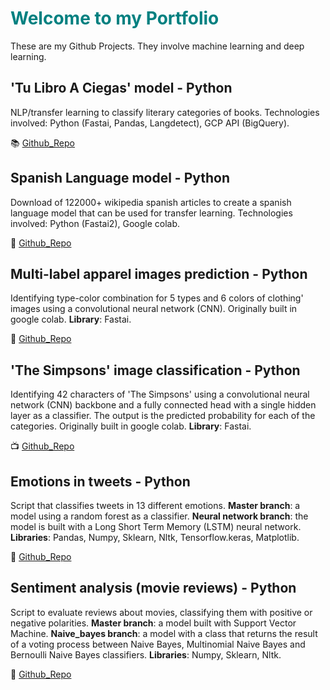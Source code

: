 # <font color="teal">Welcome to my Portfolio</font> 

These are my Github Projects. They involve machine learning and deep learning.

## 'Tu Libro A Ciegas' model - Python
 
NLP/transfer learning to classify literary categories of books. Technologies involved: Python (Fastai, Pandas, Langdetect), GCP API (BigQuery).
 
:books: [Github_Repo](https://github.com/Tu-Libro-a-Ciegas/TLAC_model)

## Spanish Language model - Python
 
Download of 122000+ wikipedia spanish articles to create a spanish language model that can be used for transfer learning. Technologies involved: Python (Fastai2), Google colab.
 
:notebook: [Github_Repo](https://github.com/alejandraberbesi/es_wiki_lm)

## Multi-label apparel images prediction - Python

Identifying type-color combination for 5 types and 6 colors of clothing' images using a convolutional neural network (CNN). Originally built in google colab. 
**Library**: Fastai.

:dress: [Github_Repo](https://github.com/alejandraberbesi/apparel_image)

## 'The Simpsons' image classification - Python

Identifying 42 characters of 'The Simpsons' using a convolutional neural network (CNN) backbone and a fully connected head with a single hidden layer as a classifier. The output is the predicted probability for each of the categories. Originally built in google colab. 
**Library**: Fastai.

:tv: [Github_Repo](https://github.com/alejandraberbesi/image_classification_FA)
 
## Emotions in tweets - Python 

Script that classifies tweets in 13 different emotions. 
**Master branch**: a model using a random forest as a classifier. 
**Neural network branch**: the model is built with a Long Short Term Memory (LSTM) neural network.
**Libraries**: Pandas, Numpy, Sklearn, Nltk, Tensorflow.keras, Matplotlib.

:pushpin: [Github_Repo](https://github.com/alejandraberbesi/emotions_in_tweets)

## Sentiment analysis (movie reviews) - Python

Script to evaluate reviews about movies, classifying them with positive or negative polarities.
**Master branch**: a model built with Support Vector Machine.
**Naive_bayes branch**: a model with a class that returns the result of a voting process between Naive Bayes, Multinomial Naive Bayes and Bernoulli Naive Bayes classifiers.
**Libraries**: Numpy, Sklearn, Nltk.

:movie_camera: [Github_Repo](https://github.com/alejandraberbesi/sentiment_analysis_movie_reviews)
 
